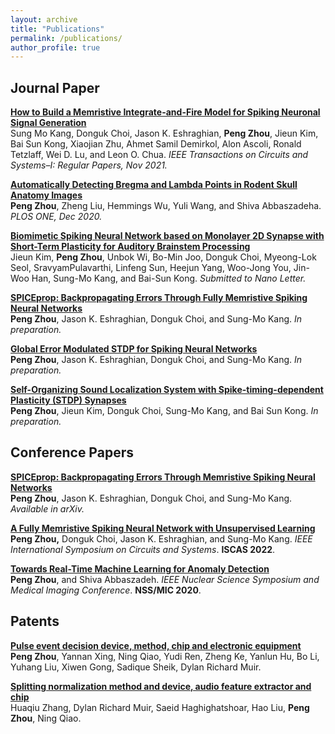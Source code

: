 ```yaml
---
layout: archive
title: "Publications"
permalink: /publications/
author_profile: true
---
```


## Journal Paper
<b>[How to Build a Memristive Integrate-and-Fire Model for Spiking Neuronal Signal Generation](https://ieeexplore.ieee.org/document/9618724)</b> <br> 
Sung Mo Kang, Donguk Choi, Jason K. Eshraghian, <b>Peng Zhou</b>, Jieun Kim, Bai Sun Kong, Xiaojian Zhu, Ahmet Samil Demirkol, Alon Ascoli, Ronald Tetzlaff, Wei D. Lu, and Leon O. Chua.
<i>IEEE Transactions on Circuits and Systems–I: Regular Papers, Nov 2021.</i>

<b>[Automatically Detecting Bregma and Lambda Points in Rodent Skull Anatomy Images](https://journals.plos.org/plosone/article?id=10.1371/journal.pone.0244378)</b> <br> 
<b>Peng Zhou</b>, Zheng Liu, Hemmings Wu, Yuli Wang, and Shiva Abbaszadeha.
<i>PLOS ONE, Dec 2020.</i>

<b>[Biomimetic Spiking Neural Network based on Monolayer 2D Synapse with Short-Term Plasticity for Auditory Brainstem Processing]()</b> <br> 
Jieun Kim, <b>Peng Zhou</b>, Unbok Wi, Bo-Min Joo, Donguk Choi, Myeong-Lok Seol, SravyamPulavarthi, Linfeng Sun, Heejun Yang, Woo-Jong You, Jin-Woo Han, Sung-Mo Kang, and Bai-Sun Kong.
<i>Submitted to Nano Letter.</i>

<b>[SPICEprop: Backpropagating Errors Through Fully Memristive Spiking Neural Networks]()</b> <br> 
<b>Peng Zhou</b>, Jason K. Eshraghian, Donguk Choi, and Sung-Mo Kang.
<i>In preparation.</i>

<b>[Global Error Modulated STDP for Spiking Neural Networks]()</b> <br> 
<b>Peng Zhou</b>, Jason K. Eshraghian, Donguk Choi, and Sung-Mo Kang.
<i>In preparation.</i>

<b>[Self-Organizing Sound Localization System with Spike-timing-dependent Plasticity (STDP) Synapses]()</b> <br> 
<b>Peng Zhou</b>, Jieun Kim, Donguk Choi, Sung-Mo Kang, and Bai Sun Kong.
<i>In preparation.</i>

## Conference Papers
<b>[SPICEprop: Backpropagating Errors Through Memristive Spiking Neural Networks](https://arxiv.org/abs/2203.01426)</b> <br> 
<b>Peng Zhou</b>, Jason K. Eshraghian, Donguk Choi, and Sung-Mo Kang.
<i>Available in arXiv.</i>

<b>[A Fully Memristive Spiking Neural Network with Unsupervised Learning](https://arxiv.org/abs/2203.01416)</b> <br> 
<b>Peng Zhou,</b> Donguk Choi, Jason K. Eshraghian, and Sung-Mo Kang.
<i> IEEE International Symposium on Circuits and Systems</i>. <b>ISCAS 2022</b>.

<b>[Towards Real-Time Machine Learning for Anomaly Detection](https://ieeexplore.ieee.org/abstract/document/9507937)</b> <br> 
<b>Peng Zhou</b>, and Shiva Abbaszadeh.
<i> IEEE Nuclear Science Symposium and Medical Imaging Conference</i>. <b>NSS/MIC 2020</b>.

## Patents
<b>[Pulse event decision device, method, chip and electronic equipment](https://patents.google.com/patent/CN113902106B/en?oq=CN113902106B)</b> <br> 
<b>Peng Zhou</b>, Yannan Xing, Ning Qiao, Yudi Ren, Zheng Ke, Yanlun Hu, Bo Li, Yuhang Liu, Xiwen Gong, Sadique Sheik, Dylan Richard Muir.

<b>[Splitting normalization method and device, audio feature extractor and chip](https://patents.google.com/patent/CN114093377A/en?oq=CN114093377A)</b> <br> 
Huaqiu Zhang, Dylan Richard Muir, Saeid Haghighatshoar, Hao Liu, <b>Peng Zhou</b>, Ning Qiao.
